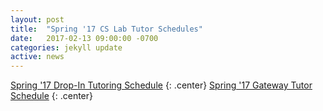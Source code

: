```yaml
---
layout: post
title:  "Spring '17 CS Lab Tutor Schedules"
date:   2017-02-13 09:00:00 -0700
categories: jekyll update
active: news
---
```


[Spring '17 Drop-In Tutoring Schedule](/assets/tutor/Spring17_Drop-In.pdf)
{: .center}
[Spring '17 Gateway Tutor Schedule](/assets/tutor/Spring17_Gateway.pdf)
{: .center}
